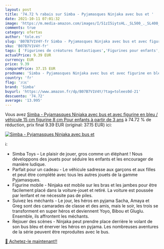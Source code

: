 ```yaml
---
layout: post
title: '74.72 % rabais sur Simba - Pyjamasques Ninjaka avec bus et '
date: 2021-10-11 07:01:32
image: 'https://m.media-amazon.com/images/I/51zI5iytsHL._SL500_._SL400_.jpg'
comments: true
category: ofertas
author: 'tole.es'
slug: 'B07B7V1V4Y-fr Simba - Pyjamasques Ninjaka avec bus et avec figurine en...'
sku: 'B07B7V1V4Y-fr'
tags: [ 'Figurines de créatures fantastiques','Figurines pour enfants','Jeux et Jouets','Jeux et jouets','simba', ]
actualPrice: 9.39 EUR
currency: EUR
price: 9.39
comparePrice: 37.15 EUR
prodname: 'Simba - Pyjamasques Ninjaka avec bus et avec figurine en bleu / véhicule 15 cm figurine 8 cm Pour enfants à partir de 3 ans'
country: 'fr'
flag: '🇫🇷'
brand: 'Simba'
buyurl: 'https://www.amazon.fr/dp/B07B7V1V4Y/?tag=tolees0d-21'
descuento: '74.72'
average: '13.995'
---
```


Vous avez [Simba - Pyjamasques Ninjaka avec bus et avec figurine en bleu / véhicule 15 cm figurine 8 cm Pour enfants à partir de 3 ans](https://www.amazon.fr/dp/B07B7V1V4Y/?tag=tolees0d-21)  à  74.72 % de réduction, prix final  9.39 EUR (original: 37.15 EUR) ici:

[![Simba - Pyjamasques Ninjaka avec bus et ](https://m.media-amazon.com/images/I/51zI5iytsHL._SL500_._SL400_.jpg)](https://www.amazon.fr/dp/B07B7V1V4Y/?tag=tolees0d-21)

ℹ️:

- Simba Toys – Le plaisir de jouer, gros comme un éléphant ! Nous développons des jouets pour séduire les enfants et les encourager de manière ludique.
- Parfait pour un cadeau - Le véhicule sadresse aux garçons et aux filles et peut être complété avec tous les autres jouets de la gamme Pyjamasques.
- Figurine mobile - Ninjaka est mobile sur les bras et les jambes pour être facilement placé dans la voiture-jouet et retiré. La voiture est poussée par lenfant et ne nécessite pas de piles.
- Suivez les méchants - Le jour, les héros en pyjama Sacha, Amaya et Greg sont des camarades de classe et des amis, mais le soir, les trois se transforment en super héros et deviennent Yoyo, Bibou et Gluglu. Ensemble, ils affrontent les méchants.
- Rejouer des scènes - Ninjaka peut prendre place derrière le volant de son bus bleu et énerver les héros en pyjama. Les nombreuses aventures de la série peuvent être reproduites avec le bus.

[🛒 Achetez-le maintenant!!](https://www.amazon.fr/dp/B07B7V1V4Y/?tag=tolees0d-21)
